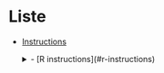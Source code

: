 # Liste

- [Instructions](#instructions)
    <details>
    <summary>- [R instructions](#r-instructions) </summary>

        - [ADD]()
        - [SUB]()
        - [ADDU]()
        - [SUBU]()
        - [AND]()
        - [OR]()
        - [XOR]()
        - [SLL]()
        - [SLLV]()
        - [NOR]()
        - [MULT]()
        - [MULTU]()
        - [DIV]()
        - [DIVU]()
        - [SLT]()
        - [SLTU]()
        - [SRA]()
        - [SRAV]()
        - [SRL]()
        - [SRLV]()
        - [SYSCALL]()
        - [BREAK]()
        - [JALR]()
        - [JR]()
        - [MFHI]()
        - [MFLO]()
        - [MTHI]()
        - [MTLO]()
    </details>
